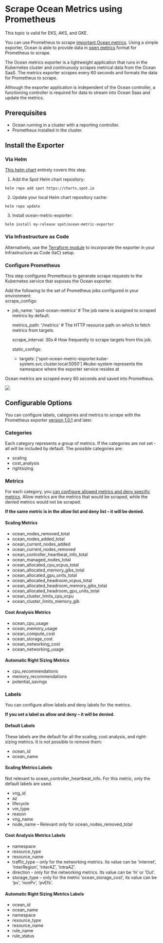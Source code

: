 # Scrape Ocean Metrics using Prometheus

This topic is valid for EKS, AKS, and GKE.

You can use Prometheus to scrape [important Ocean metrics](ocean/tools-and-integrations/prometheus/README). Using a simple exporter, Ocean is able to provide data in [open metrics](https://openmetrics.io/) format for Prometheus to scrape.

The Ocean metrics exporter is a lightweight application that runs in the Kubernetes cluster and continuously scrapes metrical data from the Ocean SaaS. The metrics exporter scrapes every 60 seconds and formats the data for Prometheus to scrape.

Although the exporter application is independent of the Ocean controller, a functioning controller is required for data to stream into Ocean Saas and update the metrics.

## Prerequisites

* Ocean running in a cluster with a reporting controller.
* Prometheus installed in the cluster.

## Install the Exporter

### Via Helm
[This helm chart](https://github.com/spotinst/charts/tree/main/charts/ocean-metric-exporter) entirely covers this step.
1. Add the Spot Helm chart repository:

`helm repo add spot https://charts.spot.io`

2. Update your local Helm chart repository cache:

`helm repo update`

3. Install ocean-metric-exporter:

`helm install my-release spot/ocean-metric-exporter`

### Via Infrastructure as Code
Alternatively, use the [Terraform module](https://registry.terraform.io/modules/spotinst/ocean-metric-exporter/spotinst/latest) to incorporate the exporter in your Infrastructure as Code (IaC) setup.

### Configure Prometheus  

This step configures Prometheus to generate scrape requests to the Kubernetes service that exposes the Ocean exporter.

Add the following to the set of Prometheus jobs configured in your environment:  
scrape_configs:

  - job_name: 'spot-ocean-metrics' # The job name is assigned to scraped metrics by default.

    metrics_path: '/metrics'  # The HTTP resource path on which to fetch metrics from targets.

    scrape_interval: 30s                   # How frequently to scrape targets from this job.

    static_configs:

    - targets: ['spot-ocean-metric-exporter.kube-system.svc.cluster.local:5050'] #kube-system represents the namespace where the exporter service resides at

Ocean metrics are scraped every 60 seconds and saved into Prometheus.

<img src="/ocean/_media/prometheus-scrape-01.png" />

## Configurable Options

You can configure labels, categories and metrics to scrape with the Prometheus exporter [version 1.0.1](https://artifacthub.io/packages/helm/spot/ocean-metric-exporter) and later.

### Categories  

Each category represents a group of metrics. If the categories are not set - all will be included by default. The possible categories are:  

* scaling  
* cost_analysis
* rightsizing

### Metrics  

For each category, you [can configure allowed metrics and deny specific metrics](ocean/tools-and-integrations/Prometheus/?id=ocean-metrics). Allow metrics are the metrics that would be scraped, while the denied metrics would not be scraped.   

**If the same metric is in the allow list and deny list – it will be denied.**

#### Scaling Metrics  

* ocean_nodes_removed_total  
* ocean_nodes_added_total
* ocean_current_nodes_added
* ocean_current_nodes_removed  
* ocean_controller_heartbeat_info_total  
* ocean_managed_nodes_total  
* ocean_allocated_cpu_vcpus_total  
* ocean_allocated_memory_gibs_total  
* ocean_allocated_gpu_units_total  
* ocean_allocated_headroom_vcpus_total  
* ocean_allocated_headroom_memory_gibs_total  
* ocean_allocated_headroom_gpu_units_total
* ocean_cluster_limits_cpu_vcpu  
* ocean_cluster_limits_memory_gib  

#### Cost Analysis Metrics  

* ocean_cpu_usage  
* ocean_memory_usage  
* ocean_compute_cost  
* ocean_storage_cost  
* ocean_networking_cost  
* ocean_networking_usage   

#### Automatic Right Sizing Metrics  

* cpu_recommendations
* memory_recommendations
* potential_savings

### Labels  

You can configure allow labels and deny labels for the metrics.  

**If you set a label as allow and deny – it will be denied**.  

#### Default Labels  
These labels are the default for all the scaling, cost analysis, and right-sizing metrics. It is not possible to remove them:

* ocean_id  
* ocean_name  

#### Scaling Metrics Labels  

Not relevant to ocean_controller_heartbeat_info. For this metric, only the default labels are used.

* vng_id  
* az  
* lifecycle  
* vm_type  
* reason  
* vng_name  
* node_name – Relevant only for ocean_nodes_removed_total

#### Cost Analysis Metrics Labels  

* namespace  
* resource_type  
* resource_name  
* traffic_type – only for the networking metrics. Its value can be ‘internet’, ‘interRegion’, ‘interAZ’, ‘intraAZ’.  
* direction - only for the networking metrics. Its value can be ‘In’ or ‘Out’.  
* storage_type – only for the metric ‘ocean_storage_cost’, its value can be ‘pv’, ‘nonPv’, ‘pvEfs’.

####  Automatic Right Sizing Metrics Labels

* ocean_id
* ocean_name
* namespace
* resource_type
* resource_name
* rule_name
* rule_status


